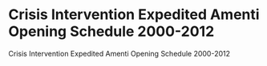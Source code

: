 # Crisis Intervention Expedited Amenti Opening Schedule 2000-2012

Crisis Intervention Expedited Amenti Opening Schedule 2000-2012